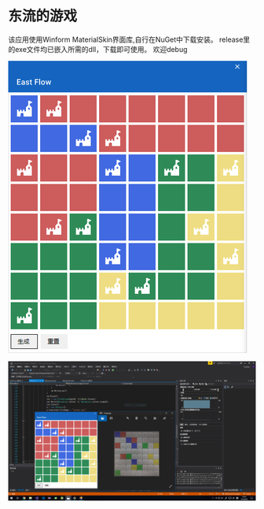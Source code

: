 # 东流的游戏
该应用使用Winform MaterialSkin界面库,自行在NuGet中下载安装。
release里的exe文件均已嵌入所需的dll，下载即可使用。
欢迎debug

![avatar](https://github.com/eddy20001118/EastFlow/blob/master/ScreenShot2.PNG)

![avatar](https://github.com/eddy20001118/EastFlow/blob/master/ScrennShot1.PNG)

